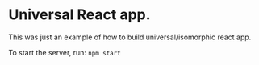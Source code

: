 # Universal React app. 

This was just an example of how to build universal/isomorphic react app. 

To start the server, run: `npm start`